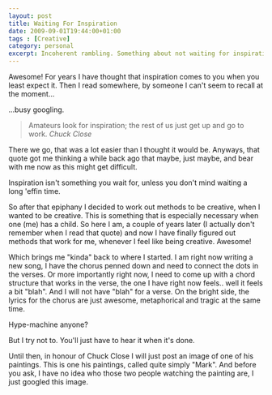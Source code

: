 ```yaml
---
layout: post
title: Waiting For Inspiration
date: 2009-09-01T19:44:00+01:00
tags : [Creative]
category: personal
excerpt: Incoherent rambling. Something about not waiting for inspiration but just getting to work.
---
```

Awesome! For years I have thought that inspiration comes to you when you least expect it. Then I read somewhere, by someone I can't seem to recall at the moment...

...busy googling.

> Amateurs look for inspiration; the rest of us just get up and go to work. <cite>Chuck Close</cite>

There we go, that was a lot easier than I thought it would be. Anyways, that quote got me thinking a while back ago that maybe, just maybe, and bear with me now as this might get difficult.

Inspiration isn't something you wait for, unless you don't mind waiting a long 'effin time.

So after that epiphany I decided to work out methods to be creative, when I wanted to be creative. This is something that is especially necessary when one (me) has a child. So here I am, a couple of years later (I actually don't remember when I read that quote) and now I have finally figured out methods that work for me, whenever I feel like being creative. Awesome!

Which brings me "kinda" back to where I started. I am right now writing a new song, I have the chorus penned down and need to connect the dots in the verses. Or more importantly right now, I need to come up with a chord structure that works in the verse, the one I have right now feels.. well it feels a bit "blah". And I will not have "blah" for a verse. On the bright side, the lyrics for the chorus are just awesome, metaphorical and tragic at the same time.

Hype-machine anyone?

But I try not to. You'll just have to hear it when it's done.

Until then, in honour of Chuck Close I will just post an image of one of his paintings. This is one his paintings, called quite simply "Mark". And before you ask, I have no idea who those two people watching the painting are, I just googled this image.